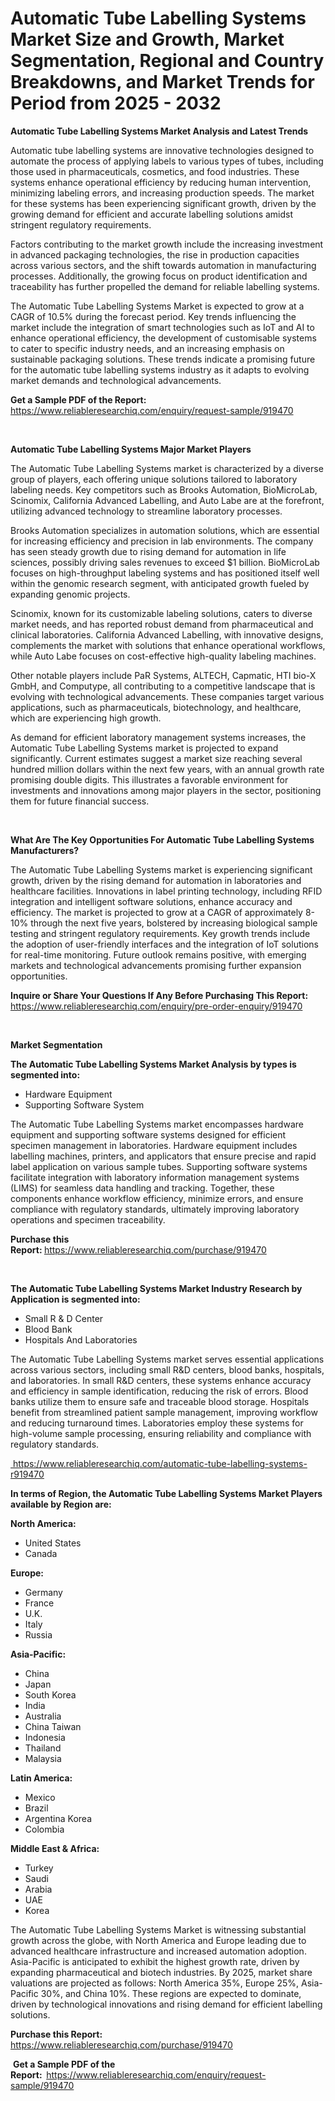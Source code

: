 <p><h1>Automatic Tube Labelling Systems Market Size and Growth, Market Segmentation, Regional and Country Breakdowns, and Market Trends for Period from 2025 -  2032</h1></p><p><strong>Automatic Tube Labelling Systems Market Analysis and Latest Trends</strong></p>
<p><p>Automatic tube labelling systems are innovative technologies designed to automate the process of applying labels to various types of tubes, including those used in pharmaceuticals, cosmetics, and food industries. These systems enhance operational efficiency by reducing human intervention, minimizing labeling errors, and increasing production speeds. The market for these systems has been experiencing significant growth, driven by the growing demand for efficient and accurate labelling solutions amidst stringent regulatory requirements.</p><p>Factors contributing to the market growth include the increasing investment in advanced packaging technologies, the rise in production capacities across various sectors, and the shift towards automation in manufacturing processes. Additionally, the growing focus on product identification and traceability has further propelled the demand for reliable labelling systems.</p><p>The Automatic Tube Labelling Systems Market is expected to grow at a CAGR of 10.5% during the forecast period. Key trends influencing the market include the integration of smart technologies such as IoT and AI to enhance operational efficiency, the development of customisable systems to cater to specific industry needs, and an increasing emphasis on sustainable packaging solutions. These trends indicate a promising future for the automatic tube labelling systems industry as it adapts to evolving market demands and technological advancements.</p></p>
<p><strong>Get a Sample PDF of the Report:&nbsp;</strong> <a href="https://www.reliableresearchiq.com/enquiry/request-sample/919470?utm_campaign=3708&utm_medium=2&utm_source=Github&utm_content=ia&utm_term=18042025&utm_id=automatic-tube-labelling-systems">https://www.reliableresearchiq.com/enquiry/request-sample/919470</a></p>
<p>&nbsp;</p>
<p><strong>Automatic Tube Labelling Systems Major Market Players</strong></p>
<p><p>The Automatic Tube Labelling Systems market is characterized by a diverse group of players, each offering unique solutions tailored to laboratory labeling needs. Key competitors such as Brooks Automation, BioMicroLab, Scinomix, California Advanced Labelling, and Auto Labe are at the forefront, utilizing advanced technology to streamline laboratory processes.</p><p>Brooks Automation specializes in automation solutions, which are essential for increasing efficiency and precision in lab environments. The company has seen steady growth due to rising demand for automation in life sciences, possibly driving sales revenues to exceed $1 billion. BioMicroLab focuses on high-throughput labeling systems and has positioned itself well within the genomic research segment, with anticipated growth fueled by expanding genomic projects.</p><p>Scinomix, known for its customizable labeling solutions, caters to diverse market needs, and has reported robust demand from pharmaceutical and clinical laboratories. California Advanced Labelling, with innovative designs, complements the market with solutions that enhance operational workflows, while Auto Labe focuses on cost-effective high-quality labeling machines. </p><p>Other notable players include PaR Systems, ALTECH, Capmatic, HTI bio-X GmbH, and Computype, all contributing to a competitive landscape that is evolving with technological advancements. These companies target various applications, such as pharmaceuticals, biotechnology, and healthcare, which are experiencing high growth.</p><p>As demand for efficient laboratory management systems increases, the Automatic Tube Labelling Systems market is projected to expand significantly. Current estimates suggest a market size reaching several hundred million dollars within the next few years, with an annual growth rate promising double digits. This illustrates a favorable environment for investments and innovations among major players in the sector, positioning them for future financial success.</p></p>
<p>&nbsp;</p>
<p><strong>What Are The Key Opportunities For Automatic Tube Labelling Systems Manufacturers?</strong></p>
<p><p>The Automatic Tube Labelling Systems market is experiencing significant growth, driven by the rising demand for automation in laboratories and healthcare facilities. Innovations in label printing technology, including RFID integration and intelligent software solutions, enhance accuracy and efficiency. The market is projected to grow at a CAGR of approximately 8-10% through the next five years, bolstered by increasing biological sample testing and stringent regulatory requirements. Key growth trends include the adoption of user-friendly interfaces and the integration of IoT solutions for real-time monitoring. Future outlook remains positive, with emerging markets and technological advancements promising further expansion opportunities.</p></p>
<p><strong>Inquire or Share Your Questions If Any Before Purchasing This Report:</strong> <a href="https://www.reliableresearchiq.com/enquiry/pre-order-enquiry/919470?utm_campaign=3708&utm_medium=2&utm_source=Github&utm_content=ia&utm_term=18042025&utm_id=automatic-tube-labelling-systems">https://www.reliableresearchiq.com/enquiry/pre-order-enquiry/919470</a></p>
<p>&nbsp;</p>
<p><strong>Market Segmentation</strong></p>
<p><strong>The Automatic Tube Labelling Systems Market Analysis by types is segmented into:</strong></p>
<p><ul><li>Hardware Equipment</li><li>Supporting Software System</li></ul></p>
<p><p>The Automatic Tube Labelling Systems market encompasses hardware equipment and supporting software systems designed for efficient specimen management in laboratories. Hardware equipment includes labelling machines, printers, and applicators that ensure precise and rapid label application on various sample tubes. Supporting software systems facilitate integration with laboratory information management systems (LIMS) for seamless data handling and tracking. Together, these components enhance workflow efficiency, minimize errors, and ensure compliance with regulatory standards, ultimately improving laboratory operations and specimen traceability.</p></p>
<p><strong>Purchase this Report:&nbsp;</strong><a href="https://www.reliableresearchiq.com/purchase/919470?utm_campaign=3708&utm_medium=2&utm_source=Github&utm_content=ia&utm_term=18042025&utm_id=automatic-tube-labelling-systems">https://www.reliableresearchiq.com/purchase/919470</a></p>
<p>&nbsp;</p>
<p><strong>The Automatic Tube Labelling Systems Market Industry Research by Application is segmented into:</strong></p>
<p><ul><li>Small R & D Center</li><li>Blood Bank</li><li>Hospitals And Laboratories</li></ul></p>
<p><p>The Automatic Tube Labelling Systems market serves essential applications across various sectors, including small R&D centers, blood banks, hospitals, and laboratories. In small R&D centers, these systems enhance accuracy and efficiency in sample identification, reducing the risk of errors. Blood banks utilize them to ensure safe and traceable blood storage. Hospitals benefit from streamlined patient sample management, improving workflow and reducing turnaround times. Laboratories employ these systems for high-volume sample processing, ensuring reliability and compliance with regulatory standards.</p></p>
<p><a href="https://www.reliableresearchiq.com/automatic-tube-labelling-systems-r919470?utm_campaign=3708&utm_medium=2&utm_source=Github&utm_content=ia&utm_term=18042025&utm_id=automatic-tube-labelling-systems">&nbsp;https://www.reliableresearchiq.com/automatic-tube-labelling-systems-r919470</a></p>
<p><strong>In terms of Region, the Automatic Tube Labelling Systems Market Players available by Region are:</strong></p>
<p>
    <p> <strong> North America: </strong>
        <ul>
            <li>United States</li>
            <li>Canada</li>
        </ul>
        </p> 
    <p> <strong> Europe: </strong>
        <ul>
            <li>Germany</li>
            <li>France</li>
            <li>U.K.</li>
            <li>Italy</li>
            <li>Russia</li>
        </ul>
        </p> 
    <p> <strong> Asia-Pacific: </strong>
        <ul>
            <li>China</li>
            <li>Japan</li>
            <li>South Korea</li>
            <li>India</li>
            <li>Australia</li>
            <li>China Taiwan</li>
            <li>Indonesia</li>
            <li>Thailand</li>
            <li>Malaysia</li>
        </ul>
        </p> 
    <p> <strong> Latin America: </strong>
        <ul>
            <li>Mexico</li>
            <li>Brazil</li>
            <li>Argentina Korea</li>
            <li>Colombia</li>
        </ul>
        </p> 
    <p> <strong> Middle East & Africa: </strong>
        <ul>
            <li>Turkey</li>
            <li>Saudi</li>
            <li>Arabia</li>
            <li>UAE</li>
            <li>Korea</li>
        </ul>
    </p>
    </p>
<p><p>The Automatic Tube Labelling Systems Market is witnessing substantial growth across the globe, with North America and Europe leading due to advanced healthcare infrastructure and increased automation adoption. Asia-Pacific is anticipated to exhibit the highest growth rate, driven by expanding pharmaceutical and biotech industries. By 2025, market share valuations are projected as follows: North America 35%, Europe 25%, Asia-Pacific 30%, and China 10%. These regions are expected to dominate, driven by technological innovations and rising demand for efficient labelling solutions.</p></p>
<p><strong>Purchase this Report: </strong><a href="https://www.reliableresearchiq.com/purchase/919470?utm_campaign=3708&utm_medium=2&utm_source=Github&utm_content=ia&utm_term=18042025&utm_id=automatic-tube-labelling-systems">https://www.reliableresearchiq.com/purchase/919470</a></p>
<p>&nbsp;<strong>Get a Sample PDF of the Report:&nbsp;&nbsp;</strong><a href="https://www.reliableresearchiq.com/enquiry/request-sample/919470?utm_campaign=3708&utm_medium=2&utm_source=Github&utm_content=ia&utm_term=18042025&utm_id=automatic-tube-labelling-systems">https://www.reliableresearchiq.com/enquiry/request-sample/919470</a></p>
<p><strong></strong></p>
<p><p></p><p></p><p></p></p>